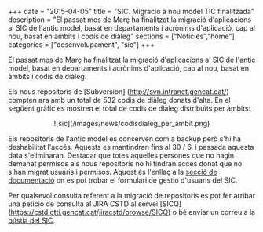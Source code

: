 +++
date        = "2015-04-05"
title       = "SIC. Migració a nou model TIC finalitzada"
description = "El passat mes de Març ha finalitzat la migració d'aplicacions al SIC de l'antic model, basat en departaments i acrònims d'aplicació, cap al nou, basat en àmbits i codis de diàleg"
sections    = ["Notícies","home"]
categories  = ["desenvolupament", "sic"]
+++

El passat mes de Març ha finalitzat la migració d'aplicacions al SIC de l'antic model, basat en departaments i acrònims d'aplicació, cap al nou, basat en àmbits i codis de diàleg.

Els nous repositoris de [Subversion] (http://svn.intranet.gencat.cat/) compten ara amb un total de 532 codis de diàleg donats d'alta. En el següent gràfic es mostren el total de codis de diàleg distribuïts per àmbits:

<CENTER>![sic](/images/news/codisdialeg_per_ambit.png)</center>

Els repositoris de l'antic model es conserven com a backup però s'hi ha deshabilitat l'accés. Aquests es mantindran fins al 30 / 6, i passada aquesta data s'eliminaran. Destacar que totes aquelles persones que no hagin demanat permisos als nous repositoris no hi tindran accés donat que no s'han migrat usuaris i permisos. Aquest és l'enllaç a la [secció de documentació](/sic/documentacio) on es pot trobar el formulari de gestió d'usuaris del SIC. 

Per qualsevol consulta referent a la migració de repositoris es pot fer arribar una petició de consulta al JIRA CSTD al servei [SICQ] (https://cstd.ctti.gencat.cat/jiracstd/browse/SICQ) o bé enviar un correu a la <a href="mailto://sic.ctti@gencat.cat">bústia del SIC</a>.
